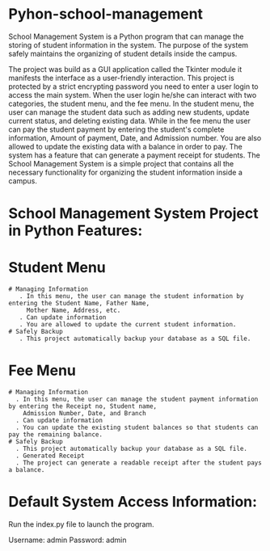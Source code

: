 # Pyhon-school-management

School Management System is a Python program that can manage the storing of student
information in the system. The purpose of the system safely maintains the organizing of student details 
inside the campus.

The project was build as a GUI application called the Tkinter module it manifests the interface as a user-friendly interaction. 
This project is protected by a strict encrypting password you need to enter a user login to access the main system. When the user
login he/she can interact with two categories, the student menu, and the fee menu. In the student menu, the user can manage the student
data such as adding new students, update current status, and deleting existing data. While in the fee menu the user can pay the student 
payment by entering the student's complete information, Amount of payment, Date, and Admission number. You are also allowed to update the
existing data with a balance in order to pay. 
The system has a feature that can generate a payment receipt for students. The School Management System is a simple project that contains 
all the necessary functionality for organizing the student information inside a campus.

# School Management System Project in Python Features:
# Student Menu
    # Managing Information
       . In this menu, the user can manage the student information by entering the Student Name, Father Name, 
         Mother Name, Address, etc.
       . Can update information
       . You are allowed to update the current student information.
    # Safely Backup
       . This project automatically backup your database as a SQL file.

# Fee Menu
    # Managing Information
      . In this menu, the user can manage the student payment information by entering the Receipt no, Student name, 
        Admission Number, Date, and Branch
      . Can update information
      . You can update the existing student balances so that students can pay the remaining balance.
    # Safely Backup
      . This project automatically backup your database as a SQL file.
      . Generated Receipt
      . The project can generate a readable receipt after the student pays a balance.


# Default System Access Information:
Run the index.py file to launch the program.

Username: admin
Password: admin

